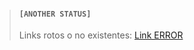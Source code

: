  > #### `[ANOTHER STATUS]` 
 > Links rotos o no existentes:
[Link ERROR](https://www.freecode.org/news/how-to-write-a-javascript-promise-4ed8d44292b8/)
